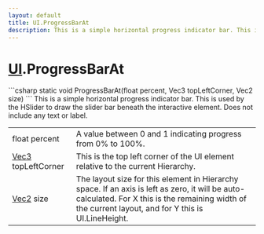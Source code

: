 ```yaml
---
layout: default
title: UI.ProgressBarAt
description: This is a simple horizontal progress indicator bar. This is used by the HSlider to draw the slider bar beneath the interactive element. Does not include any text or label.
---
```

# [UI]({{site.url}}/Pages/Reference/UI.html).ProgressBarAt

<div class='signature' markdown='1'>
```csharp
static void ProgressBarAt(float percent, Vec3 topLeftCorner, Vec2 size)
```
This is a simple horizontal progress indicator bar. This
is used by the HSlider to draw the slider bar beneath the
interactive element. Does not include any text or label.
</div>

|  |  |
|--|--|
|float percent|A value between 0 and 1 indicating progress             from 0% to 100%.|
|[Vec3]({{site.url}}/Pages/Reference/Vec3.html) topLeftCorner|This is the top left corner of the UI             element relative to the current Hierarchy.|
|[Vec2]({{site.url}}/Pages/Reference/Vec2.html) size|The layout size for this element in Hierarchy             space. If an axis is left as zero, it will be auto-calculated. For             X this is the remaining width of the current layout, and for Y this             is UI.LineHeight.|





